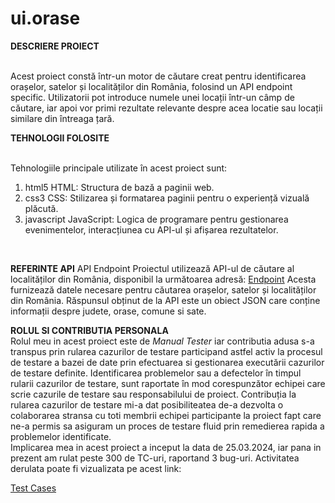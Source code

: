 # ui.orase <br>
**DESCRIERE PROIECT** 

<br>
Acest proiect constă într-un motor de căutare creat pentru identificarea orașelor, satelor și localităților din România, folosind un API endpoint specific. Utilizatorii pot introduce numele unei locații într-un câmp de căutare, iar apoi vor primi rezultate relevante despre acea locatie sau locații similare din întreaga țară.

<br>

**TEHNOLOGII FOLOSITE**

<br>
Tehnologiile principale utilizate în acest proiect sunt:
<br>

1. html5 HTML: Structura de bază a paginii web.
2. css3 CSS: Stilizarea și formatarea paginii pentru o experiență vizuală plăcută.
3. javascript JavaScript: Logica de programare pentru gestionarea evenimentelor, interacțiunea cu API-ul și afișarea rezultatelor.
<br>

**REFERINTE API**
API Endpoint
Proiectul utilizează API-ul de căutare al localităților din România, disponibil la următoarea adresă:
[Endpoint](https://orase.peviitor.ro/)
Acesta furnizează datele necesare pentru căutarea orașelor, satelor și localităților din România.
Răspunsul obținut de la API este un obiect JSON care conține informații despre judete, orase, comune si sate.
<br>

**ROLUL SI CONTRIBUTIA PERSONALA**
<br>
Rolul meu in acest proiect este de *Manual Tester* iar contributia adusa s-a transpus prin rularea cazurilor de testare participand astfel activ la procesul de testare a bazei de date prin efectuarea si gestionarea executării cazurilor de testare definite. Identificarea problemelor sau a defectelor în timpul rularii cazurilor de testare, sunt raportate în mod corespunzător echipei care scrie cazurile de testare sau responsabilului de proiect.
Contribuția la rularea cazurilor de testare mi-a dat posibiliteatea de-a dezvolta o colaborarea stransa cu toti membrii echipei participante la proiect fapt care ne-a permis sa asiguram un proces de testare fluid prin remedierea rapida a problemelor identificate.
<br>
Implicarea mea in acest proiect a inceput la data de 25.03.2024, iar pana in prezent am rulat peste 300 de TC-uri, raportand 3 bug-uri.
Activitatea derulata poate fi vizualizata pe acest link:

[Test Cases](https://github.com/orgs/peviitor-ro/projects/31/views/2?sliceBy%5Bvalue%5D=AdinaIT)
